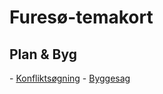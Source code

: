 
<h1>Furesø-temakort</h1>

<h2>Plan & Byg</h2>
- <a target="blank" href="http://vidi/app/furesoe/?config=konflikt.json">Konfliktsøgning</a>
- <a target="blank" href="http://vidi/app/furesoe/?config=byggesag.json">Byggesag</a>





